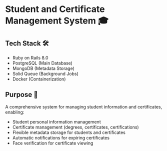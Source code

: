 # Student and Certificate Management System 🎓

## Tech Stack 🛠
- Ruby on Rails 8.0
- PostgreSQL (Main Database)
- MongoDB (Metadata Storage)
- Solid Queue (Background Jobs)
- Docker (Containerization)

## Purpose 🎯
A comprehensive system for managing student information and certificates, enabling:
- Student personal information management
- Certificate management (degrees, certificates, certifications)
- Flexible metadata storage for students and certificates
- Automatic notifications for expiring certificates
- Face verification for certificate viewing
